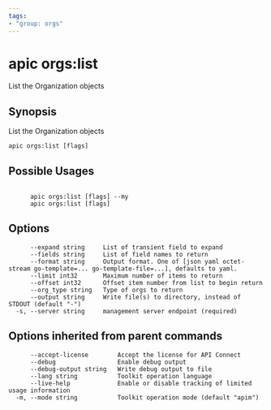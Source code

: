 ```yaml
---
tags:
- "group: orgs"
---
```

# apic orgs:list

List the Organization objects

## Synopsis

List the Organization objects

```
apic orgs:list [flags]
```

## Possible Usages

```

      apic orgs:list [flags] --my
      apic orgs:list [flags]

```

## Options

```
      --expand string     List of transient field to expand
      --fields string     List of field names to return
      --format string     Output format. One of [json yaml octet-stream go-template=... go-template-file=...], defaults to yaml.
      --limit int32       Maximum number of items to return
      --offset int32      Offset item number from list to begin return
      --org_type string   Type of orgs to return
      --output string     Write file(s) to directory, instead of STDOUT (default "-")
  -s, --server string     management server endpoint (required)
```

## Options inherited from parent commands

```
      --accept-license        Accept the license for API Connect
      --debug                 Enable debug output
      --debug-output string   Write debug output to file
      --lang string           Toolkit operation language
      --live-help             Enable or disable tracking of limited usage information
  -m, --mode string           Toolkit operation mode (default "apim")
```
